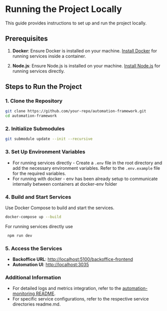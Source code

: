 # Running the Project Locally

This guide provides instructions to set up and run the project locally.

## Prerequisites

1. **Docker**: Ensure Docker is installed on your machine. [Install Docker](https://docs.docker.com/get-docker/) for running services inside a container.

2. **Node.js**: Ensure Node.js is installed on your machine. [Install Node.js](https://nodejs.org/) for running services directly.

## Steps to Run the Project

### 1. Clone the Repository

```bash
git clone https://github.com/your-repo/automation-framework.git
cd automation-framework
```

### 2. Initialize Submodules

```bash
git submodule update --init --recursive
```

### 3. Set Up Environment Variables

- For running services directly - Create a `.env` file in the root directory and add the necessary environment variables. Refer to the `.env.example` file for the required variables.
- For running with docker - env has been already setup to communicate internally between containers at docker-env folder

### 4. Build and Start Services

Use Docker Compose to build and start the services.

```bash
docker-compose up --build
```

For running services directly use 
```bash
 npm run dev
 ```
 

### 5. Access the Services

- **Backoffice URL**: [http://localhost:5100/backoffice-frontend](http://localhost:5100/backoffice-frontend)
- **Automation UI**: [http://localhost:3035](http://localhost:3035)

### Additional Information

- For detailed logs and metrics integration, refer to the [automation-monitoring README](./automation-monitoring/README.md).
- For specific service configurations, refer to the respective service directories readme.md.

